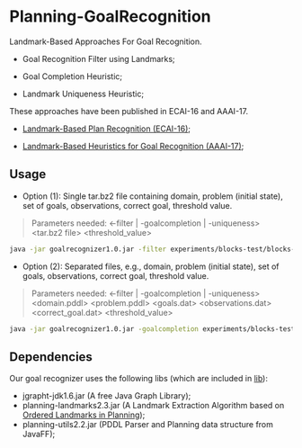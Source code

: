 # Planning-GoalRecognition

Landmark-Based Approaches For Goal Recognition.

- Goal Recognition Filter using Landmarks;

- Goal Completion Heuristic;

- Landmark Uniqueness Heuristic;

These approaches have been published in ECAI-16 and AAAI-17.

- [Landmark-Based Plan Recognition (ECAI-16)](https://arxiv.org/pdf/1604.01277.pdf);

- [Landmark-Based Heuristics for Goal Recognition (AAAI-17)](https://www.aaai.org/ocs/index.php/AAAI/AAAI17/paper/view/14666);

## Usage

- Option (1): Single tar.bz2 file containing domain, problem (initial state), set of goals, observations, correct goal, threshold value.

> Parameters needed: <-filter | -goalcompletion | -uniqueness> <tar.bz2 file> <threshold_value>

```bash
java -jar goalrecognizer1.0.jar -filter experiments/blocks-test/blocks-test.tar.bz2 0
```

- Option (2): Separated files, e.g., domain, problem (initial state), set of goals, observations, correct goal, threshold value.

> Parameters needed: <-filter | -goalcompletion | -uniqueness> <domain.pddl> <problem.pddl> <goals.dat> <observations.dat> <correct_goal.dat> <threshold_value>

```bash
java -jar goalrecognizer1.0.jar -goalcompletion experiments/blocks-test/domain.pddl experiments/blocks-test/template.pddl experiments/blocks-test/hyps.dat experiments/blocks-test/obs.dat experiments/blocks-test/real_hyp.dat 0.1
```

## Dependencies

Our goal recognizer uses the following libs (which are included in [lib](lib)):

- jgrapht-jdk1.6.jar (A free Java Graph Library);
- planning-landmarks2.3.jar (A Landmark Extraction Algorithm based on [Ordered Landmarks in Planning](https://www.aaai.org/Papers/JAIR/Vol22/JAIR-2208.pdf));
- planning-utils2.2.jar (PDDL Parser and Planning data structure from JavaFF);
